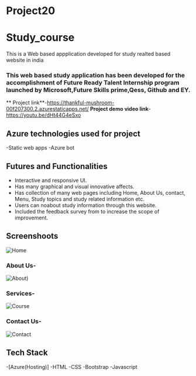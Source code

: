 # Project20
# Study_course #
This is a Web based appplication developed for study realted based website in india 

### This web based study application has been developed for the accomplishment of Future Ready Talent Internship program launched by Microsoft,Future Skills prime,Qess, Github and EY.

** Project link**-https://thankful-mushroom-00f207300.2.azurestaticapps.net/
**Project demo video link**-https://youtu.be/dHt44G4eSxo

## Azure technologies used for project 
-Static web apps
-Azure bot

## Futures and Functionalities

- Interactive and responsive UI.
- Has many graphical and visual innovative affects.
- Has collection of many web pages including Home, About Us, contact, Menu, Study topics and study related information etc.
- Users can noabout study information through this website.
- Included the feedback survey from to increase the scope of improvement.

## Screenshoots

![Home](https://user-images.githubusercontent.com/116786817/206188221-b5685ed2-3981-47fc-9d48-8cd9ab318a85.png)





### About Us-


![About)](https://user-images.githubusercontent.com/116786817/205242912-75db55b8-32c2-4250-b9f3-e251d184c16e.png)


### Services-


![Course](https://user-images.githubusercontent.com/116786817/205242941-96c1a50c-a424-47e6-bdc6-68b625b31d2a.png)

### Contact Us-

![Contact](https://user-images.githubusercontent.com/116786817/205242963-2d16acab-bcec-4f89-8588-54de40c5f27d.png)



## Tech Stack

-[Azure(Hosting)]
-HTML
-CSS
-Bootstrap
-Javascript
